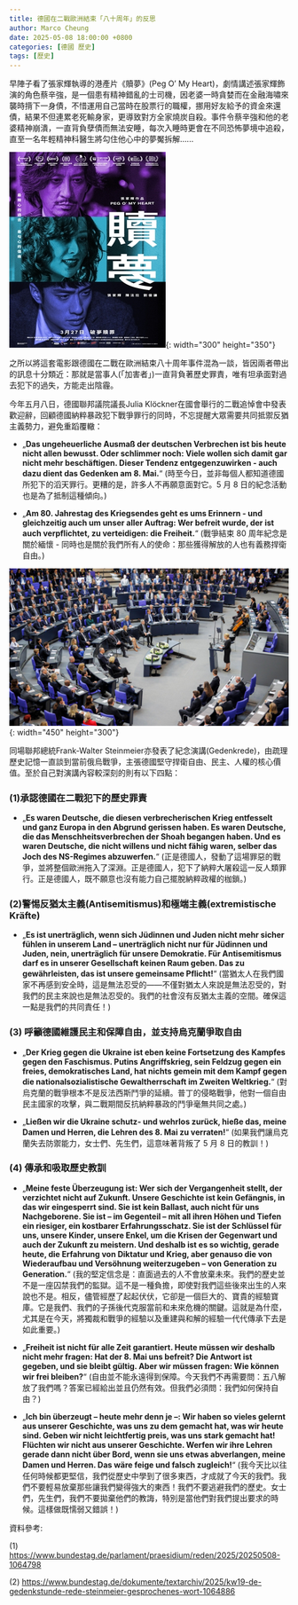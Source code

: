 ```yaml
---
title: 德國在二戰歐洲結束「八十周年」的反思
author: Marco Cheung
date: 2025-05-08 18:00:00 +0800
categories: [德國 歷史]
tags: [歷史]
---
```


早陣子看了張家輝執導的港產片《贖夢》(Peg O’ My Heart)，劇情講述張家輝飾演的角色蔡辛強，是一個患有精神錯亂的士司機，因老婆一時貪婪而在金融海嘯來襲時揹下一身債，不惜運用自己當時在股票行的職權，挪用好友給予的資金來還債，結果不但連累老死輸身家，更導致對方全家燒炭自殺。事件令蔡辛強和他的老婆精神崩潰，一直背負孽債而無法安睡，每次入睡時更會在不同恐怖夢境中追殺，直至一名年輕精神科醫生將勾住他心中的夢魘拆解......

![peg-o-my-heart](/images/peg-o-my-heart-hk-movie.jpg){: width="300" height="350"}

之所以將這套電影跟德國在二戰在歐洲結束八十周年事件混為一談，皆因兩者帶出的訊息十分類近：那就是當事人(「加害者」)一直背負著歷史罪責，唯有坦承面對過去犯下的過失，方能走出陰霾。

今年五月八日，德國聯邦議院議長Julia Klöckner在國會舉行的二戰追悼會中發表歡迎辭，回顧德國納粹暴政犯下戰爭罪行的同時，不忘提醒大眾需要共同抵禦反猶主義勢力，避免重蹈覆轍：

- „**Das ungeheuerliche Ausmaß der deutschen Verbrechen ist bis heute nicht allen bewusst. Oder schlimmer noch: Viele wollen sich damit gar nicht mehr beschäftigen. Dieser Tendenz entgegenzuwirken - auch dazu dient das Gedenken am 8. Mai.**“
(時至今日，並非每個人都知道德國所犯下的滔天罪行。更糟的是，許多人不再願意面對它。5 月 8 日的紀念活動也是為了抵制這種傾向。)

- „**Am 80. Jahrestag des Kriegsendes geht es ums Erinnern - und gleichzeitig auch um unser aller Auftrag: Wer befreit wurde, der ist auch verpflichtet, zu verteidigen: die Freiheit.**“
(戰爭結束 80 周年紀念是關於緬懷 - 同時也是關於我們所有人的使命：那些獲得解放的人也有義務捍衛自由。)

![Gedenkstunde](/images/gedenkstunde_8_mai_bild_plenum.jpg){: width="450" height="300"}

同場聯邦總統Frank-Walter Steinmeier亦發表了紀念演講(Gedenkrede)，由疏理歷史記憶一直談到當前俄烏戰爭，主張德國堅守捍衛自由、民主、人權的核心價值。至於自己對演講內容較深刻的則有以下四點：

### (1)承認德國在二戰犯下的歷史罪責
- „**Es waren Deutsche, die diesen verbrecherischen Krieg entfesselt und ganz Europa in den Abgrund gerissen haben. Es waren Deutsche, die das Menschheitsverbrechen der Shoah begangen haben. Und es waren Deutsche, die nicht willens und nicht fähig waren, selber das Joch des NS-Regimes abzuwerfen.**“
(正是德國人，發動了這場罪惡的戰爭，並將整個歐洲拖入了深淵。正是德國人，犯下了納粹大屠殺這一反人類罪行。正是德國人，既不願意也沒有能力自己擺脫納粹政權的枷鎖。)

### (2)警惕反猶太主義(Antisemitismus)和極端主義(extremistische Kräfte)
- „**Es ist unerträglich, wenn sich Jüdinnen und Juden nicht mehr sicher fühlen in unserem Land – unerträglich nicht nur für Jüdinnen und Juden, nein, unerträglich für unsere Demokratie. Für Antisemitismus darf es in unserer Gesellschaft keinen Raum geben. Das zu gewährleisten, das ist unsere gemeinsame Pflicht!**“
(當猶太人在我們國家不再感到安全時，這是無法忍受的——不僅對猶太人來說是無法忍受的，對我們的民主來說也是無法忍受的。我們的社會沒有反猶太主義的空間。確保這一點是我們的共同責任！)

### (3) 呼籲德國維護民主和保障自由，並支持烏克蘭爭取自由
- „**Der Krieg gegen die Ukraine ist eben keine Fortsetzung des Kampfes gegen den Faschismus. Putins Angriffskrieg, sein Feldzug gegen ein freies, demokratisches Land, hat nichts gemein mit dem Kampf gegen die nationalsozialistische Gewaltherrschaft im Zweiten Weltkrieg.**“
(對烏克蘭的戰爭根本不是反法西斯鬥爭的延續。普丁的侵略戰爭，他對一個自由民主國家的攻擊，與二戰期間反抗納粹暴政的鬥爭毫無共同之處。)

- „**Ließen wir die Ukraine schutz- und wehrlos zurück, hieße das, meine Damen und Herren, die Lehren des 8. Mai zu verraten!**“
(如果我們讓烏克蘭失去防禦能力，女士們、先生們，這意味著背叛了 5 月 8 日的教訓！)

### (4) 傳承和吸取歷史教訓
- „**Meine feste Überzeugung ist: Wer sich der Vergangenheit stellt, der verzichtet nicht auf Zukunft. Unsere Geschichte ist kein Gefängnis, in das wir eingesperrt sind. Sie ist kein Ballast, auch nicht für uns Nachgeborene. Sie ist – im Gegenteil – mit all ihren Höhen und Tiefen ein riesiger, ein kostbarer Erfahrungsschatz. Sie ist der Schlüssel für uns, unsere Kinder, unsere Enkel, um die Krisen der Gegenwart und auch der Zukunft zu meistern. Und deshalb ist es so wichtig, gerade heute, die Erfahrung von Diktatur und Krieg, aber genauso die von Wiederaufbau und Versöhnung weiterzugeben – von Generation zu Generation.**“
(我的堅定信念是：直面過去的人不會放棄未來。我們的歷史並不是一座囚禁我們的監獄。這不是一種負擔，即使對我們這些後來出生的人來說也不是。相反，儘管經歷了起起伏伏，它卻是一個巨大的、寶貴的經驗寶庫。它是我們、我們的子孫後代克服當前和未來危機的關鍵。這就是為什麼，尤其是在今天，將獨裁和戰爭的經驗以及重建與和解的經驗一代代傳承下去是如此重要。)

- „**Freiheit ist nicht für alle Zeit garantiert. Heute müssen wir deshalb nicht mehr fragen: Hat der 8. Mai uns befreit? Die Antwort ist gegeben, und sie bleibt gültig. Aber wir müssen fragen: Wie können wir frei bleiben?**“
(自由並不能永遠得到保障。今天我們不再需要問：五八解放了我們嗎？答案已經給出並且仍然有效。但我們必須問：我們如何保持自由？)

- „**Ich bin überzeugt – heute mehr denn je –: Wir haben so vieles gelernt aus unserer Geschichte, was uns zu dem gemacht hat, was wir heute sind. Geben wir nicht leichtfertig preis, was uns stark gemacht hat! Flüchten wir nicht aus unserer Geschichte. Werfen wir ihre Lehren gerade dann nicht über Bord, wenn sie uns etwas abverlangen, meine Damen und Herren. Das wäre feige und falsch zugleich!**“
(我今天比以往任何時候都更堅信，我們從歷史中學到了很多東西，才成就了今天的我們。我們不要輕易放棄那些讓我們變得強大的東西！我們不要逃避我們的歷史。女士們，先生們，我們不要拋棄他們的教誨，特別是當他們對我們提出要求的時候。這樣做既懦弱又錯誤！)


資料參考:

(1) https://www.bundestag.de/parlament/praesidium/reden/2025/20250508-1064798

(2) https://www.bundestag.de/dokumente/textarchiv/2025/kw19-de-gedenkstunde-rede-steinmeier-gesprochenes-wort-1064886